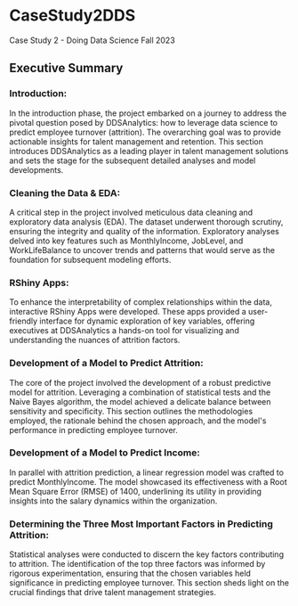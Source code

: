# CaseStudy2DDS
Case Study 2 - Doing Data Science Fall 2023

## Executive Summary
### Introduction:
In the introduction phase, the project embarked on a journey to address the pivotal question posed by DDSAnalytics: how to leverage data science to predict employee turnover (attrition). The overarching goal was to provide actionable insights for talent management and retention. This section introduces DDSAnalytics as a leading player in talent management solutions and sets the stage for the subsequent detailed analyses and model developments.

### Cleaning the Data & EDA:
A critical step in the project involved meticulous data cleaning and exploratory data analysis (EDA). The dataset underwent thorough scrutiny, ensuring the integrity and quality of the information. Exploratory analyses delved into key features such as MonthlyIncome, JobLevel, and WorkLifeBalance to uncover trends and patterns that would serve as the foundation for subsequent modeling efforts.

### RShiny Apps:
To enhance the interpretability of complex relationships within the data, interactive RShiny Apps were developed. These apps provided a user-friendly interface for dynamic exploration of key variables, offering executives at DDSAnalytics a hands-on tool for visualizing and understanding the nuances of attrition factors.

### Development of a Model to Predict Attrition:
The core of the project involved the development of a robust predictive model for attrition. Leveraging a combination of statistical tests and the Naive Bayes algorithm, the model achieved a delicate balance between sensitivity and specificity. This section outlines the methodologies employed, the rationale behind the chosen approach, and the model's performance in predicting employee turnover.

### Development of a Model to Predict Income:
In parallel with attrition prediction, a linear regression model was crafted to predict MonthlyIncome. The model showcased its effectiveness with a Root Mean Square Error (RMSE) of 1400, underlining its utility in providing insights into the salary dynamics within the organization.

### Determining the Three Most Important Factors in Predicting Attrition:
Statistical analyses were conducted to discern the key factors contributing to attrition. The identification of the top three factors was informed by rigorous experimentation, ensuring that the chosen variables held significance in predicting employee turnover. This section sheds light on the crucial findings that drive talent management strategies.
